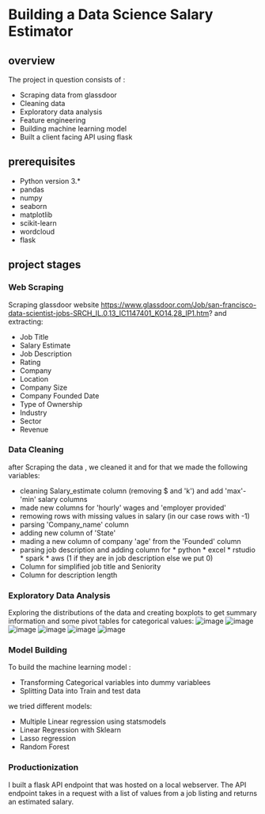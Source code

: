 # Building a Data Science Salary Estimator 

## overview

The project in question consists of :
* Scraping data from glassdoor 
* Cleaning data
* Exploratory data analysis
* Feature engineering
* Building machine learning model
* Built a client facing API using flask


## prerequisites

* Python version 3.*
* pandas
* numpy
* seaborn
* matplotlib
* scikit-learn
* wordcloud
* flask


## project stages

### Web Scraping

Scraping glassdoor website https://www.glassdoor.com/Job/san-francisco-data-scientist-jobs-SRCH_IL.0,13_IC1147401_KO14,28_IP1.htm?  and extracting:

* Job Title
* Salary Estimate
* Job Description
* Rating
* Company
* Location
* Company Size
* Company Founded Date
* Type of Ownership
* Industry
* Sector
* Revenue

### Data Cleaning

after Scraping the data , we cleaned it and for that we made the following variables:

* cleaning Salary_estimate column (removing $ and 'k') and add 'max'-'min' salary columns
* made new columns for 'hourly' wages and 'employer provided'
* remowing rows with missing values in salary (in our case rows with -1)
* parsing 'Company_name' column
* adding new column of 'State'
* mading a new column of company 'age' from the 'Founded' column
* parsing job description and adding column for 
        * python
        * excel 
        * rstudio
        * spark 
        * aws
       (1 if they are in job description else we put 0)
* Column for simplified job title and Seniority
* Column for description length

### Exploratory Data Analysis

Exploring the distributions of the data and creating boxplots to get summary information
and some pivot tables for categorical values:
![image](https://user-images.githubusercontent.com/89319105/218305444-205b8937-e9db-496d-bceb-5880ef91cbed.png)
![image](https://user-images.githubusercontent.com/89319105/218305458-e232e4b5-ad24-4e67-b82c-6a1488e1b927.png)
![image](https://user-images.githubusercontent.com/89319105/218305468-de70d4bf-52c2-44e5-8402-16e0e2407654.png)
![image](https://user-images.githubusercontent.com/89319105/218305480-a9caa527-b448-4f93-8fdd-dd9a9f9ba41c.png)
![image](https://user-images.githubusercontent.com/89319105/218305492-8f90556a-b00d-4f42-9aac-9366f1347f0e.png)
![image](https://user-images.githubusercontent.com/89319105/218305529-1651c396-9ae3-4d9e-bc24-ca436449f663.png)


### Model Building
To build the machine learning model :
* Transforming Categorical variables into dummy variablees
* Splitting Data into Train and test data

we tried different models:
* Multiple Linear regression using statsmodels
* Linear Regression with Sklearn
* Lasso regression
* Random Forest

### Productionization
I built a flask API endpoint that was hosted on a local webserver. The API endpoint takes in a request with a list of values from a job listing and returns an estimated salary.






